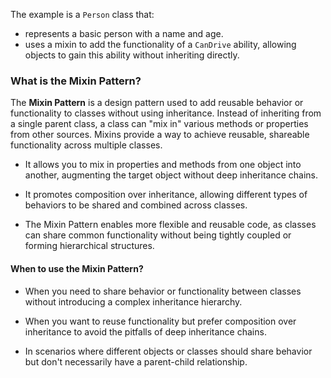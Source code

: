The example is a `Person` class that:

* represents a basic person with a name and age.
* uses a mixin to add the functionality of a `CanDrive` ability, allowing objects to gain this ability without inheriting directly.

### What is the Mixin Pattern?

The **Mixin Pattern** is a design pattern used to add reusable behavior or functionality to classes without using inheritance. Instead of inheriting from a single parent class, a class can "mix in" various methods or properties from other sources. Mixins provide a way to achieve reusable, shareable functionality across multiple classes. 

* It allows you to mix in properties and methods from one object into another, augmenting the target object without deep inheritance chains.

* It promotes composition over inheritance, allowing different types of behaviors to be shared and combined across classes.

* The Mixin Pattern enables more flexible and reusable code, as classes can share common functionality without being tightly coupled or forming hierarchical structures.

#### **When to use the Mixin Pattern?**

* When you need to share behavior or functionality between classes without introducing a complex inheritance hierarchy.

* When you want to reuse functionality but prefer composition over inheritance to avoid the pitfalls of deep inheritance chains.

* In scenarios where different objects or classes should share behavior but don't necessarily have a parent-child relationship.